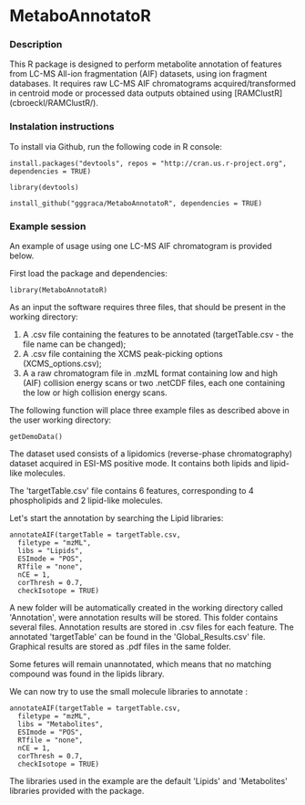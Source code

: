 # MetaboAnnotatoR

<h3> Description </h3>
This R package is designed to perform metabolite annotation of features from LC-MS All-ion fragmentation (AIF) datasets, using ion fragment databases.
It requires raw LC-MS AIF chromatograms acquired/transformed in centroid mode or processed data outputs obtained using [RAMClustR](cbroeckl/RAMClustR/). 

<h3> Instalation instructions </h3>

To install via Github, run the following code in R console:
```
install.packages("devtools", repos = "http://cran.us.r-project.org", dependencies = TRUE)

library(devtools)

install_github("gggraca/MetaboAnnotatoR", dependencies = TRUE)
```

<h3> Example session </h3>
An example of usage using one LC-MS AIF chromatogram is provided below.

First load the package and dependencies:
```
library(MetaboAnnotatoR)
```
As an input the software requires three files, that should be present in the working directory:

1. A .csv file containing the features to be annotated (targetTable.csv - the file name can be changed);
2. A .csv file containing the XCMS peak-picking options (XCMS_options.csv);
3. A a raw chromatogram file in .mzML format containing low and high (AIF) collision energy scans or two .netCDF files, 
each one containing the low or high collision energy scans. 

The following function will place three example files as described above in the user working directory:
```
getDemoData()
```
The dataset used consists of a lipidomics (reverse-phase chromatography) dataset acquired in ESI-MS positive mode. It contains both lipids and lipid-like molecules.

The 'targetTable.csv' file contains 6 features, corresponding to 4 phospholipids and 2 lipid-like molecules.

Let's start the annotation by searching the Lipid libraries:

```
annotateAIF(targetTable = targetTable.csv, 
  filetype = "mzML", 
  libs = "Lipids",
  ESImode = "POS",
  RTfile = "none",
  nCE = 1,
  corThresh = 0.7,
  checkIsotope = TRUE)
```
A new folder will be automatically created in the working directory called  'Annotation', were annotation results will be stored.
This folder contains several files. Annotation results are stored in .csv files for each feature. The annotated 'targetTable' 
can be found in the 'Global_Results.csv' file. Graphical results are stored as .pdf files in the same folder.

Some fetures will remain unannotated, which means that no matching compound was found in the lipids library. 

We can now try to use the small molecule libraries to annotate :

```
annotateAIF(targetTable = targetTable.csv, 
  filetype = "mzML", 
  libs = "Metabolites",
  ESImode = "POS",
  RTfile = "none",
  nCE = 1,
  corThresh = 0.7,
  checkIsotope = TRUE)
```
The libraries used in the example are the default 'Lipids' and 'Metabolites' libraries provided with the package.
